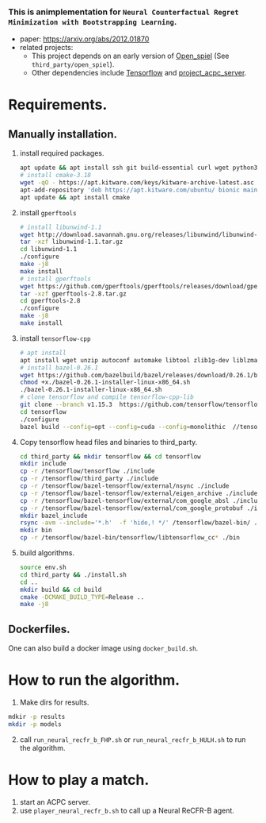 ### This is animplementation for `Neural Counterfactual Regret Minimization with Bootstrapping Learning`.

- paper: https://arxiv.org/abs/2012.01870
- related projects:
  - This project depends on an early version of [Open_spiel](https://github.com/deepmind/open_spiel) (See `third_party/open_spiel`). 
  - Other dependencies include [Tensorflow](https://github.com/tensorflow/tensorflow) and [project_acpc_server](https://github.com/dmorrill10/project_acpc_server).

# Requirements.
## Manually installation.
1. install required packages. 
    ```bash
    apt update && apt install ssh git build-essential curl wget python3 python3-dev python3-pip python3-setuptools python3-wheel python3-tk autoconf automake libtool libffi-dev
    # install cmake-3.18
    wget -qO - https://apt.kitware.com/keys/kitware-archive-latest.asc | apt-key add -
    apt-add-repository 'deb https://apt.kitware.com/ubuntu/ bionic main'
    apt update && apt install cmake
    ```
3. install `gperftools`
    ```bash
    # install libunwind-1.1
    wget http://download.savannah.gnu.org/releases/libunwind/libunwind-1.1.tar.gz 
    tar -xzf libunwind-1.1.tar.gz 
    cd libunwind-1.1    
    ./configure  
    make -j8
    make install 
    # install gperftools
    wget https://github.com/gperftools/gperftools/releases/download/gperftools-2.8/gperftools-2.8.tar.gz
    tar -xzf gperftools-2.8.tar.gz
    cd gperftools-2.8 
    ./configure
    make -j8
    make install
    ```
4. install `tensorflow-cpp`
    ```bash
    # apt install
    apt install wget unzip autoconf automake libtool zlib1g-dev liblzma-dev
    # install bazel-0.26.1
    wget https://github.com/bazelbuild/bazel/releases/download/0.26.1/bazel-0.26.1-installer-linux-x86_64.sh
    chmod +x./bazel-0.26.1-installer-linux-x86_64.sh 
    ./bazel-0.26.1-installer-linux-x86_64.sh
    # clone tensorflow and compile tensorflow-cpp-lib
    git clone --branch v1.15.3  https://github.com/tensorflow/tensorflow
    cd tensorflow
    ./configure
    bazel build --config=opt --config=cuda --config=monolithic  //tensorflow:libtensorflow_cc.so
    ```

5. Copy tensorflow head files and binaries to third_party.
    ```bash
    cd third_party && mkdir tensorflow && cd tensorflow
    mkdir include
    cp -r /tensorflow/tensorflow ./include
    cp -r /tensorflow/third_party ./include
    cp -r /tensorflow/bazel-tensorflow/external/nsync ./include
    cp -r /tensorflow/bazel-tensorflow/external/eigen_archive ./include
    cp -r /tensorflow/bazel-tensorflow/external/com_google_absl ./include
    cp -r /tensorflow/bazel-tensorflow/external/com_google_protobuf ./include
    mkdir bazel_include
    rsync -avm --include='*.h'  -f 'hide,! */' /tensorflow/bazel-bin/ ./bazel_include
    mkdir bin
    cp -r /tensorflow/bazel-bin/tensorflow/libtensorflow_cc* ./bin
    ```
6. build algorithms.
    ```bash
    source env.sh
    cd third_party && ./install.sh
    cd ..
    mkdir build && cd build
    cmake -DCMAKE_BUILD_TYPE=Release ..
    make -j8
    ```

## Dockerfiles.
One can also build a docker image using `docker_build.sh`.

# How to run the algorithm.
1. Make dirs for results.
```bash
mdkir -p results
mkdir -p models
```
2. call `run_neural_recfr_b_FHP.sh` or `run_neural_recfr_b_HULH.sh` to run the algorithm.

# How to play a match.
1. start an ACPC server.
2. use `player_neural_recfr_b.sh` to call up a Neural ReCFR-B agent.